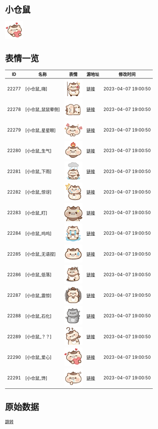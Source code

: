# 小仓鼠

<img src="./cover.png" height="60" alt="cover" />

# 表情一览

|ID|名称|表情|源地址|修改时间|
|----|----|----|----|----|
|22277|[小仓鼠_嗨]|<img src="./pic/022277_%5B小仓鼠_嗨%5D.png" height="60" alt="嗨"/>|[链接](https://i0.hdslb.com/bfs/garb/134821d005d4a4704ed408c305fd5a8dadd6971b.png)|2023-04-07 19:00:50|
|22278|[小仓鼠_鼠鼠晕倒]|<img src="./pic/022278_%5B小仓鼠_鼠鼠晕倒%5D.png" height="60" alt="鼠鼠晕倒"/>|[链接](https://i0.hdslb.com/bfs/garb/20db0a6651beb34ec0d81c515f66398437b5d209.png)|2023-04-07 19:00:50|
|22279|[小仓鼠_星星眼]|<img src="./pic/022279_%5B小仓鼠_星星眼%5D.png" height="60" alt="星星眼"/>|[链接](https://i0.hdslb.com/bfs/garb/39581ed6fbd227fa411d97acdabbbc4183c48c48.png)|2023-04-07 19:00:50|
|22280|[小仓鼠_生气]|<img src="./pic/022280_%5B小仓鼠_生气%5D.png" height="60" alt="生气"/>|[链接](https://i0.hdslb.com/bfs/garb/41ff7ae753a86ee699ea0379f2931b59ed01e38f.png)|2023-04-07 19:00:50|
|22281|[小仓鼠_下雨]|<img src="./pic/022281_%5B小仓鼠_下雨%5D.png" height="60" alt="下雨"/>|[链接](https://i0.hdslb.com/bfs/garb/ddc7ead55c464310293f060d5b77bc9099b5cbb2.png)|2023-04-07 19:00:50|
|22282|[小仓鼠_惊讶]|<img src="./pic/022282_%5B小仓鼠_惊讶%5D.png" height="60" alt="惊讶"/>|[链接](https://i0.hdslb.com/bfs/garb/bfef1706c3e5b71803409d2d99cec3f10a29db98.png)|2023-04-07 19:00:50|
|22283|[小仓鼠_盯]|<img src="./pic/022283_%5B小仓鼠_盯%5D.png" height="60" alt="盯"/>|[链接](https://i0.hdslb.com/bfs/garb/eed36b286326d56e63e8958ed012ae49d3225891.png)|2023-04-07 19:00:50|
|22284|[小仓鼠_呜呜]|<img src="./pic/022284_%5B小仓鼠_呜呜%5D.png" height="60" alt="呜呜"/>|[链接](https://i0.hdslb.com/bfs/garb/76f56984b4974f6ac63cb1fe70e50512fe6b8fce.png)|2023-04-07 19:00:50|
|22285|[小仓鼠_无语捏]|<img src="./pic/022285_%5B小仓鼠_无语捏%5D.png" height="60" alt="无语捏"/>|[链接](https://i0.hdslb.com/bfs/garb/ceec7f8fb30aa82f7be55271876ebdaab9cfc174.png)|2023-04-07 19:00:50|
|22286|[小仓鼠_低落]|<img src="./pic/022286_%5B小仓鼠_低落%5D.png" height="60" alt="低落"/>|[链接](https://i0.hdslb.com/bfs/garb/8737591a230ad6588799b52b3a8032098b18d3c9.png)|2023-04-07 19:00:50|
|22287|[小仓鼠_震惊]|<img src="./pic/022287_%5B小仓鼠_震惊%5D.png" height="60" alt="震惊"/>|[链接](https://i0.hdslb.com/bfs/garb/1432cd4c3cba09b7612a5100eed70581e5c1d706.png)|2023-04-07 19:00:50|
|22288|[小仓鼠_石化]|<img src="./pic/022288_%5B小仓鼠_石化%5D.png" height="60" alt="石化"/>|[链接](https://i0.hdslb.com/bfs/garb/f2515b18e3c393433245eb29ae379737943563b4.png)|2023-04-07 19:00:50|
|22289|[小仓鼠_？？]|<img src="./pic/022289_%5B小仓鼠_？？%5D.png" height="60" alt="？？"/>|[链接](https://i0.hdslb.com/bfs/garb/4f41d0b73e9ae08420d617d4c1f15eb9c804f4e1.png)|2023-04-07 19:00:50|
|22290|[小仓鼠_爱心]|<img src="./pic/022290_%5B小仓鼠_爱心%5D.png" height="60" alt="爱心"/>|[链接](https://i0.hdslb.com/bfs/garb/2e8a13bc669279e595b42695ec90dd23699597d2.png)|2023-04-07 19:00:50|
|22291|[小仓鼠_馋]|<img src="./pic/022291_%5B小仓鼠_馋%5D.png" height="60" alt="馋"/>|[链接](https://i0.hdslb.com/bfs/garb/9feb910ea4259b144f00909fc7a2c5106e6ea3d8.png)|2023-04-07 19:00:50|

# 原始数据

[跳转](./raw.json)

